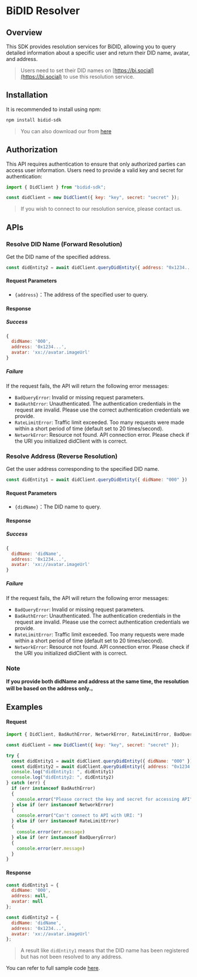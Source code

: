 BiDID Resolver
==============

Overview
--

This SDK provides resolution services for BiDID, allowing you to query detailed information about a specific user and return their DID name, avatar, and address.

> Users need to set their DID names on [https://bi.social](https://bi.social) to use this resolution service.

Installation
--

It is recommended to install using npm:


```bash
npm install bidid-sdk
```

> You can also download our from [here](https://github.com/bitislands/bidid-sdk)

Authorization
--

This API requires authentication to ensure that only authorized parties can access user information. Users need to provide a valid key and secret for authentication:


```js
import { DidClient } from "bidid-sdk";

const didClient = new DidClient({ key: "key", secret: "secret" });
```

> If you wish to connect to our resolution service, please contact us.

APIs
--

### Resolve DID Name (Forward Resolution)

Get the DID name of the specified address.

```js
const didEntity2 = await didClient.queryDidEntity({ address: "0x1234..." })
```

#### Request Parameters

*   `{address}`：The address of the specified user to query.

#### Response

##### Success

```js
{
  didName: '000',
  address: '0x1234...',
  avatar: 'xx://avatar.imageUrl'
}
```

##### Failure

If the request fails, the API will return the following error messages:

*   `BadQueryError`: Invalid or missing request parameters.
*   `BadAuthError`: Unauthenticated. The authentication credentials in the request are invalid. Please use the correct authentication credentials we provide.
*   `RateLimitError`: Traffic limit exceeded. Too many requests were made within a short period of time (default set to 20 times/second).
*   `NetworkError`: Resource not found. API connection error. Please check if the URI you initialized didClient with is correct.

### Resolve Address (Reverse Resolution)

Get the user address corresponding to the specified DID name.

```js
const didEntity1 = await didClient.queryDidEntity({ didName: "000" })
```

#### Request Parameters

*   `{didName}`：The DID name to query.

#### Response

##### Success

```js
{
  didName: 'didName',
  address: '0x1234...',
  avatar: 'xx://avatar.imageUrl'
}
```

##### Failure

If the request fails, the API will return the following error messages:

*   `BadQueryError`: Invalid or missing request parameters.
*   `BadAuthError`: Unauthenticated. The authentication credentials in the request are invalid. Please use the correct authentication credentials we provide.
*   `RateLimitError`: Traffic limit exceeded. Too many requests were made within a short period of time (default set to 20 times/second).
*   `NetworkError`: Resource not found. API connection error. Please check if the URI you initialized didClient with is correct.


### Note

**If you provide both didName and address at the same time, the resolution will be based on the address only.**。


## Examples


#### Request


```js
import { DidClient, BadAuthError, NetworkError, RateLimitError, BadQueryError } from "bidid-sdk";

const didClient = new DidClient({ key: "key", secret: "secret" });

try {
  const didEntity1 = await didClient.queryDidEntity({ didName: "000" })
  const didEntity2 = await didClient.queryDidEntity({ address: "0x1234..." })
  console.log("didEntity1: ", didEntity1)
  console.log("didEntity2: ", didEntity2)
} catch (err) {
  if (err instanceof BadAuthError)
  {
    console.error("Please correct the key and secret for accessing API")
  } else if (err instanceof NetworkError)
  {
    console.error("Can't connect to API with URI: ")
  } else if (err instanceof RateLimitError)
  {
    console.error(err.message)
  } else if (err instanceof BadQueryError)
  {
    console.error(err.message)
  }
}
```

#### Response


```js
const didEntity1 = {
  didName: '000',
  address: null,
  avatar: null
};

const didEntity2 = {
  didName: 'didName',
  address: '0x1234...',
  avatar: 'xx://avatar.imageUrl'
};
```
> A result like `didEntity1` means that the DID name has been registered but has not been resolved to any address.

You can refer to full sample code [here](https://github.com).